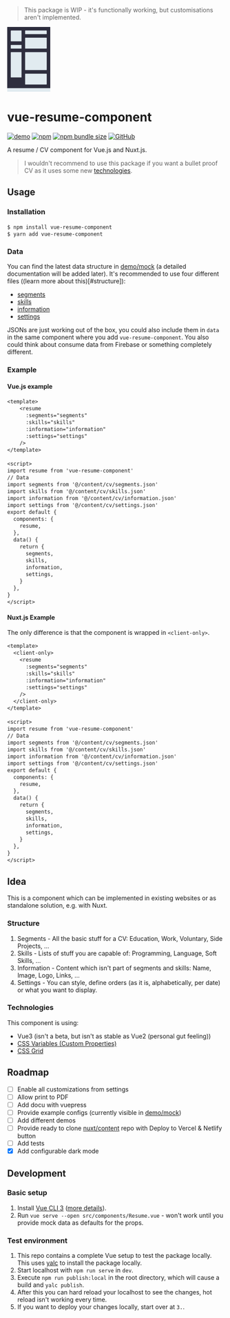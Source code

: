 > This package is WIP - it's functionally working, but customisations aren't implemented.


<img src="docs/logo.svg" width="100" alt="Logo">

# vue-resume-component

[![demo](https://img.shields.io/badge/demo-live-informational)](https://vue-resume-component.vercel.app/) [![npm](https://img.shields.io/npm/v/vue-resume-component)](https://www.npmjs.com/package/vue-resume-component) [![npm bundle size](https://img.shields.io/bundlephobia/min/vue-resume-component)](https://www.npmjs.com/package/vue-resume-component) [![GitHub](https://img.shields.io/github/license/LukaHarambasic/vue-resume-component)](https://github.com/LukaHarambasic/vue-resume-component/blob/main/LICENSE)

A resume / CV component for Vue.js and Nuxt.js.

> I wouldn't recommend to use this package if you want a bullet proof CV as it uses some new [technologies](#technologies).

## Usage

### Installation

```shell
$ npm install vue-resume-component
$ yarn add vue-resume-component
```

### Data

You can find the latest data structure in [demo/mock](https://github.com/LukaHarambasic/vue-resume-component/tree/main/demo/mock) (a detailed documentation will be added later). It's recommended to use four different files ((learn more about this)[#structure]):

- [segments](https://github.com/LukaHarambasic/vue-resume-component/blob/main/demo/mock/segments.json)
- [skills](https://github.com/LukaHarambasic/vue-resume-component/blob/main/demo/mock/skills.json)
- [information](https://github.com/LukaHarambasic/vue-resume-component/blob/main/demo/mock/information.json)
- [settings](https://github.com/LukaHarambasic/vue-resume-component/blob/main/demo/mock/settings.json)

JSONs are just working out of the box, you could also include them in `data` in the same component where you add `vue-resume-component`. You also could think about consume data from Firebase or something completely different.

### Example

#### Vue.js example

```vue
<template>
    <resume
      :segments="segments"
      :skills="skills"
      :information="information"
      :settings="settings"
    />
</template>

<script>
import resume from 'vue-resume-component'
// Data
import segments from '@/content/cv/segments.json'
import skills from '@/content/cv/skills.json'
import information from '@/content/cv/information.json'
import settings from '@/content/cv/settings.json'
export default {
  components: {
    resume,
  },
  data() {
    return {
      segments,
      skills,
      information,
      settings,
    }
  },
}
</script>
```

#### Nuxt.js Example

The only difference is that the component is wrapped in `<client-only>`.

```vue
<template>
  <client-only>
    <resume
      :segments="segments"
      :skills="skills"
      :information="information"
      :settings="settings"
    />
  </client-only>
</template>

<script>
import resume from 'vue-resume-component'
// Data
import segments from '@/content/cv/segments.json'
import skills from '@/content/cv/skills.json'
import information from '@/content/cv/information.json'
import settings from '@/content/cv/settings.json'
export default {
  components: {
    resume,
  },
  data() {
    return {
      segments,
      skills,
      information,
      settings,
    }
  },
}
</script>
```

## Idea

This is a component which can be implemented in existing websites or as standalone solution, e.g. with Nuxt.

### Structure

1. Segments - All the basic stuff for a CV: Education, Work, Voluntary, Side Projects, …
2. Skills - Lists of stuff you are capable of: Programming, Language, Soft Skills, …
3. Information - Content which isn't part of segments and skills: Name, Image, Logo, Links, …
4. Settings - You can style, define orders (as it is, alphabetically, per date) or what you want to display.

### Technologies

This component is using:

- Vue3 (isn't a beta, but isn't as stable as Vue2 (personal gut feeling))
- [CSS Variables (Custom Properties)](https://caniuse.com/css-variables)
- [CSS Grid](https://caniuse.com/css-grid)

## Roadmap

- [ ] Enable all customizations from settings
- [ ] Allow print to PDF
- [ ] Add docu with vuepress
- [ ] Provide example configs (currently visible in [demo/mock](https://github.com/LukaHarambasic/vue-resume-component/tree/main/demo/mock))
- [ ] Add different demos
- [ ] Provide ready to clone [nuxt/content](https://content.nuxtjs.org/) repo with Deploy to Vercel & Netlify button
- [ ] Add tests
- [x] Add configurable dark mode

## Development

### Basic setup

1. Install [Vue CLI 3](https://github.com/vuejs/vue-cli/) ([more details](https://vuejs.org/v2/cookbook/packaging-sfc-for-npm.html#Will-this-replace-my-current-development-process)).
2. Run `vue serve --open src/components/Resume.vue` - won't work until you provide mock data as defaults for the props.

### Test environment

1. This repo contains a complete Vue setup to test the package locally. This uses [yalc](https://github.com/wclr/yalc) to install the package locally.
2. Start localhost with `npm run serve` in `dev`.
3. Execute `npm run publish:local` in the root directory, which will cause a build and `yalc publish`.
4. After this you can hard reload your localhost to see the changes, hot reload isn't working every time.
5. If you want to deploy your changes locally, start over at `3.`.

